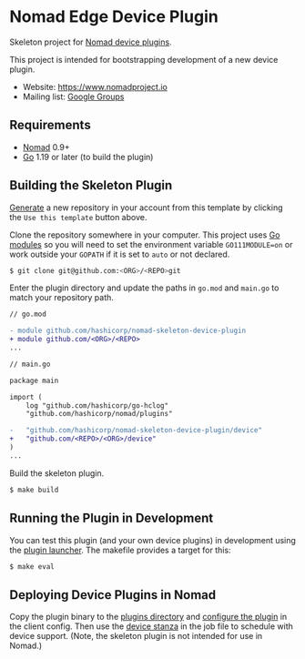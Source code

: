 Nomad Edge Device Plugin
==================

Skeleton project for [Nomad device plugins](https://www.nomadproject.io/docs/internals/plugins/devices.html).

This project is intended for bootstrapping development of a new device plugin.

- Website: https://www.nomadproject.io
- Mailing list: [Google Groups](http://groups.google.com/group/nomad-tool)

Requirements
------------

- [Nomad](https://www.nomadproject.io/downloads.html) 0.9+
- [Go](https://golang.org/doc/install) 1.19 or later (to build the plugin)

Building the Skeleton Plugin
---------------------
[Generate](https://github.com/hashicorp/nomad-skeleton-device-plugin/generate)
a new repository in your account from this template by clicking the `Use this
template` button above.

Clone the repository somewhere in your computer. This project uses
[Go modules](https://blog.golang.org/using-go-modules) so you will need to set
the environment variable `GO111MODULE=on` or work outside your `GOPATH` if it
is set to `auto` or not declared.

```sh
$ git clone git@github.com:<ORG>/<REPO>git
```

Enter the plugin directory and update the paths in `go.mod` and `main.go` to
match your repository path.

```diff
// go.mod

- module github.com/hashicorp/nomad-skeleton-device-plugin
+ module github.com/<ORG>/<REPO>
...
```

```diff
// main.go

package main

import (
    log "github.com/hashicorp/go-hclog"
    "github.com/hashicorp/nomad/plugins"

-   "github.com/hashicorp/nomad-skeleton-device-plugin/device"
+   "github.com/<REPO>/<ORG>/device"
)
...
```

Build the skeleton plugin.

```sh
$ make build
```

Running the Plugin in Development
---------------------

You can test this plugin (and your own device plugins) in development using the
[plugin launcher](https://github.com/hashicorp/nomad/tree/master/plugins/shared/cmd/launcher). The makefile provides
a target for this:

```sh
$ make eval
```

Deploying Device Plugins in Nomad
----------------------

Copy the plugin binary to the
[plugins directory](https://www.nomadproject.io/docs/configuration/index.html#plugin_dir) and
[configure the plugin](https://www.nomadproject.io/docs/configuration/plugin.html) in the client config. Then use the
[device stanza](https://www.nomadproject.io/docs/job-specification/device.html) in the job file to schedule with
device support. (Note, the skeleton plugin is not intended for use in Nomad.)
